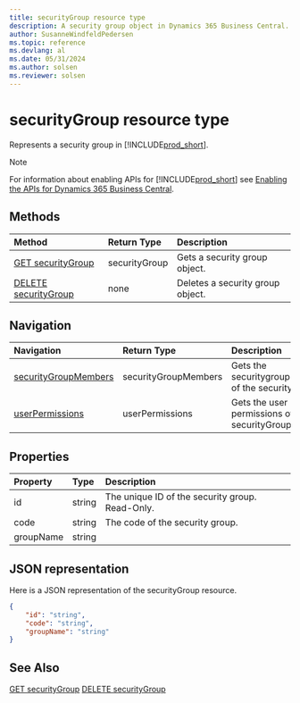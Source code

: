 ```yaml
---
title: securityGroup resource type
description: A security group object in Dynamics 365 Business Central.
author: SusanneWindfeldPedersen
ms.topic: reference
ms.devlang: al
ms.date: 05/31/2024
ms.author: solsen
ms.reviewer: solsen
---
```


# securityGroup resource type

<!-- START>DO_NOT_EDIT -->
<!-- IMPORTANT:Do not edit any of the content between here and the END>DO_NOT_EDIT. -->
Represents a security group in [!INCLUDE[prod_short](../../includes/prod_short.md)].

> [!NOTE]
> For information about enabling APIs for [!INCLUDE[prod_short](../../includes/prod_short.md)] see [Enabling the APIs for Dynamics 365 Business Central](../../api-reference/v2.0/enabling-apis-for-dynamics-nav.md).

## Methods

| Method | Return Type|Description |
|:--------------------|:-----------|:-------------------------|
|[GET securityGroup](../api/dynamics_securitygroup_get.md)|securityGroup|Gets a security group object.|
|[DELETE securityGroup](../api/dynamics_securitygroup_delete.md)|none|Deletes a security group object.|


## Navigation

| Navigation |Return Type| Description |
|:----------|:----------|:-----------------|
|[securityGroupMembers](dynamics_securitygroupmember.md)|securityGroupMembers |Gets the securitygroupmembers of the securityGroup.|
|[userPermissions](dynamics_userpermission.md)|userPermissions |Gets the user permissions of the securityGroup.|

## Properties

| Property           | Type   |Description     |
|:-------------------|:-------|:---------------|
|id|string|The unique ID of the security group. Read-Only.|
|code|string|The code of the security group.|
|groupName|string||

## JSON representation

Here is a JSON representation of the securityGroup resource.


```json
{
    "id": "string",
    "code": "string",
    "groupName": "string"
}
```
<!-- IMPORTANT: END>DO_NOT_EDIT -->

## See Also
[GET securityGroup](../api/dynamics_securitygroup_get.md)
[DELETE securityGroup](../api/dynamics_securitygroup_delete.md)
